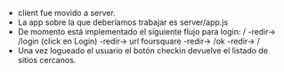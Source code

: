* client fue movido a server.
* La app sobre la que deberíamos trabajar es server/app.js
* De momento está implementado el siguiente flujo para login:
  / -redir-> /login (click en Login) -redir-> url foursquare -redir-> /ok -redir-> /
* Una vez logueado el usuario el botón checkin devuelve el listado de sitios cercanos.

